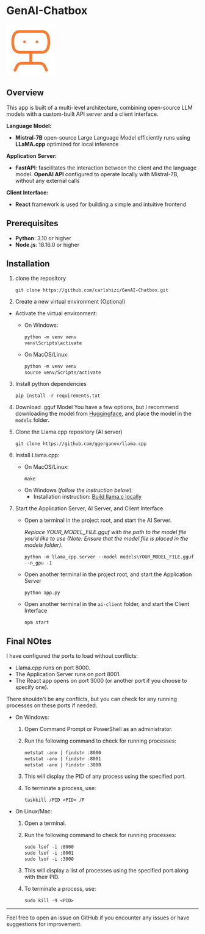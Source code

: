 # GenAI-Chatbox
![logo](./ai-client/src/assets/Asset1.png)

## Overview
This app is built of a multi-level architecture, combining open-source LLM models with a custom-built API server and a client interface.


**Language Model:**
- **Mistral-7B** open-source Large Language Model efficiently runs using **LLaMA.cpp** optimized for local inference

**Application Server:**
- **FastAPI**: fascilitates the interaction between the client and the language model. **OpenAI API** configured to operate locally with Mistral-7B, without any external calls

**Client Interface:**
- **React** framework is used for building a simple and intuitive frontend

## Prerequisites
- **Python**: 3.10 or higher
- **Node.js**: 18.16.0 or higher

## Installation
1. clone the repository
    ```
    git clone https://github.com/carlshizi/GenAI-Chatbox.git
    ```


2. Create a new virtual environment (Optional)
- Activate the virtual environment:
  - On Windows:

    ```
    python -m venv venv
    venv\Scripts\activate
    ```
  - On MacOS/Linux:
    ```
    python -m venv venv
    source venv/Scripts/activate
    ```

3. Install python dependencies
    ```
    pip install -r requirements.txt
    ```

4. Download .gguf Model
    You have a few options, but I recommend downloading the model from [Huggingface](https://huggingface.co/TheBloke/Mistral-7B-v0.1-GGUF), and place the model in the `models` folder.


5. Clone the Llama.cpp repository (AI server)
    ```
    git clone https://github.com/ggerganov/llama.cpp
    ```

6. Install Llama.cpp:
    - On MacOS/Linux:
      ```
      make
      ```
    - On Windows (*follow the instruction below*):
      - Installation instruction: [Build llama.c locally](https://github.com/ggerganov/llama.cpp/blob/master/docs/build.md)


7. Start the Application Server, AI Server, and Client Interface
    - Open a terminal in the project root, and start the AI Server.
    
      *Replace YOUR_MODEL_FILE.gguf with the path to the model file you'd like to use (Note: Ensure that the model file is placed in the models folder).*
      ```
      python -m llama_cpp.server --model models\YOUR_MODEL_FILE.gguf --n_gpu -1
      ```
    - Open another terminal in the project root, and start the Application Server
      ```
      python app.py
      ```

    - Open another terminal in the `ai-client` folder, and start the Client Interface
      ```
      npm start
      ```


## Final NOtes
I have configured the ports to load without conflicts:
- Llama.cpp runs on port 8000.
- The Application Server runs on port 8001.
- The React app opens on port 3000 (or another port if you choose to specify one).

There shouldn't be any conflicts, but you can check for any running processes on these ports if needed.

- On Windows:

  1. Open Command Prompt or PowerShell as an administrator.

  2. Run the following command to check for running processes:
      ```
      netstat -ano | findstr :8000
      netstat -ano | findstr :8001
      netstat -ano | findstr :3000
      ```
  
  3. This will display the PID of any process using the specified port.

  4. To terminate a process, use:
      ```
      taskkill /PID <PID> /F
      ```
  
- On Linux/Mac:

  1. Open a terminal.

  2. Run the following command to check for running processes:
      ```
      sudo lsof -i :8000
      sudo lsof -i :8001
      sudo lsof -i :3000
      ```

  3. This will display a list of processes using the specified port along with their PID.

  4. To terminate a process, use:
      ```
      sudo kill -9 <PID>
      ```

___

Feel free to open an issue on GitHub if you encounter any issues or have suggestions for improvement.